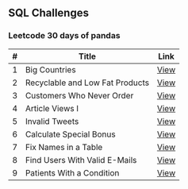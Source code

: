 ## SQL Challenges

### Leetcode 30 days of pandas

| # | Title | Link |
|---| ----- | ---- |
| 1 |  Big Countries  |  [View](./leetcode_30_days_of_pandas/1.big_countries.py)  | 
| 2 |  Recyclable and Low Fat Products  |  [View](./leetcode_30_days_of_pandas/2.recycable_low_fat_products.py)  | 
| 3 |  Customers Who Never Order  |  [View](./leetcode_30_days_of_pandas/3.customers_who_never_ordered.py)  | 
| 4 |  Article Views I |  [View](./leetcode_30_days_of_pandas/4.article_views_I.py)  | 
| 5 |  Invalid Tweets |  [View](./leetcode_30_days_of_pandas/5.invalid_tweets.py)  | 
| 6 |  Calculate Special Bonus |  [View](./leetcode_30_days_of_pandas/6.calculate_special_bonus.py)  | 
| 7 |  Fix Names in a Table |  [View](./leetcode_30_days_of_pandas/7.fix_names_in_table.py)  | 
| 8 |  Find Users With Valid E-Mails|  [View](./leetcode_30_days_of_pandas/8.users_with_valid_emails.py)  | 
| 9 |  Patients With a Condition |  [View](./leetcode_30_days_of_pandas/9.patients_with_condition.py)  | 

